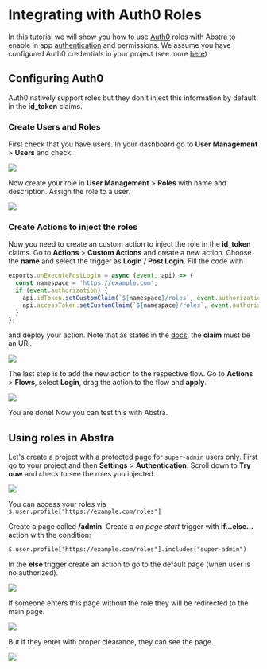 # Integrating with Auth0 Roles

In this tutorial we will show you how to use [Auth0](https://auth0.com/) roles with Abstra to enable in app [authentication](../../docs/projects/settings/authentication.md) and permissions. We assume you have configured Auth0 credentials in your project \(see more [here](auth-with-auth0.md)\) 

## Configuring Auth0

Auth0 natively support roles but they don't inject this information by default in the **id\_token** claims. 

### Create Users and Roles

First check that you have users. In your dashboard go to **User Management** &gt; **Users** and check.

![](../../.gitbook/assets/users.gif)

Now create your role in **User Management** &gt; **Roles** with name and description. Assign the role to a user.

![](../../.gitbook/assets/role.gif)

### Create Actions to inject the roles

Now you need to create an custom action to inject the role in the **id\_token** claims. Go to **Actions** &gt; **Custom Actions** and create a new action. Choose the **name** and select the trigger as **Login / Post Login**. Fill the code with

```javascript
exports.onExecutePostLogin = async (event, api) => {
  const namespace = 'https://example.com';
  if (event.authorization) {
    api.idToken.setCustomClaim(`${namespace}/roles`, event.authorization.roles);
    api.accessToken.setCustomClaim(`${namespace}/roles`, event.authorization.roles);
  }
};
```

 and deploy your action. Note that as states in the [docs](https://auth0.com/docs/actions/triggers/post-login#add-user-roles-to-tokens), the **claim** must be an URI.

![](../../.gitbook/assets/create-action.gif)

The last step is to add the new action to the respective flow. Go to **Actions** &gt; **Flows**, select **Login**, drag the action to the flow and **apply**.

![](../../.gitbook/assets/add-to-flow.gif)

You are done! Now you can test this with Abstra.

## Using roles in Abstra

Let's create a project with a protected page for `super-admin` users only. First go to your project and then **Settings** &gt; **Authentication**. Scroll down to **Try now** and check to see the roles you injected.

![](../../.gitbook/assets/image%20%286%29.png)

You can access your roles via `$.user.profile["https://example.com/roles"]`

Create a page called **/admin**. Create a _on page start_ trigger with **if...else...** action with the condition:

```text
$.user.profile["https://example.com/roles"].includes("super-admin")
```

In the **else** trigger create an action to go to the default page \(when user is no authorized\).

![](../../.gitbook/assets/page-role.gif)

If someone enters this page without the role they will be redirected to the main page.

![](../../.gitbook/assets/fail-role.gif)

But if they enter with proper clearance, they can see the page.

![](../../.gitbook/assets/role-pass.gif)

